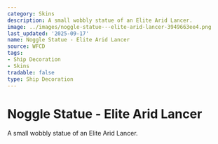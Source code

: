 ```yaml
---
category: Skins
description: A small wobbly statue of an Elite Arid Lancer.
image: ../images/noggle-statue---elite-arid-lancer-3949663ee4.png
last_updated: '2025-09-17'
name: Noggle Statue - Elite Arid Lancer
source: WFCD
tags:
- Ship Decoration
- Skins
tradable: false
type: Ship Decoration
---
```


# Noggle Statue - Elite Arid Lancer

A small wobbly statue of an Elite Arid Lancer.

